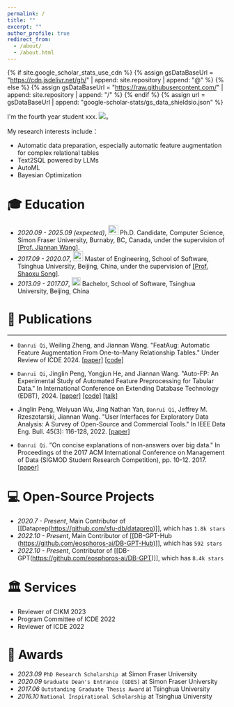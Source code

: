 ```yaml
---
permalink: /
title: ""
excerpt: ""
author_profile: true
redirect_from: 
  - /about/
  - /about.html
---
```


{% if site.google_scholar_stats_use_cdn %}
{% assign gsDataBaseUrl = "https://cdn.jsdelivr.net/gh/" | append: site.repository | append: "@" %}
{% else %}
{% assign gsDataBaseUrl = "https://raw.githubusercontent.com/" | append: site.repository | append: "/" %}
{% endif %}
{% assign url = gsDataBaseUrl | append: "google-scholar-stats/gs_data_shieldsio.json" %}

<span class='anchor' id='about-me'></span>

I'm the fourth year student xxx.
 <a href='https://scholar.google.com/citations?user=WMkMTb4AAAAJ'><img src="https://img.shields.io/endpoint?url={{ url | url_encode }}&logo=Google%20Scholar&labelColor=f6f6f6&color=9cf&style=flat&label=引用"></a>。

My research interests include：
- Automatic data preparation, especially automatic feature augmentation for complex relational tables
- Text2SQL powered by LLMs
- AutoML
- Bayesian Optimization

<span class='anchor' id='-xl'></span>

# 🎓 Education
- *2020.09 - 2025.09 (expected)*, <a href="https://www.hust.edu.cn/"><img class="svg" src="/images/HUST_logo.svg" width="23pt"></a> Ph.D. Candidate, Computer Science, Simon Fraser University, Burnaby, BC, Canada, under the supervision of [[Prof. Jiannan Wang]](https://www.cs.sfu.ca/~jnwang/).
- *2017.09 - 2020.07*, <a href="https://www.hust.edu.cn/"><img class="svg" src="/images/HUST_logo.svg" width="23pt"></a> Master of Engineering, School of Software, Tsinghua University, Beijing, China, under the supervision of [[Prof. Shaoxu Song]](https://sxsong.github.io/).
- *2013.09 - 2017.07*, <a href="https://www.scu.edu.cn/"><img class="svg" src="/images/SCU_logo.svg" width="20pt"></a> Bachelor, School of Software, Tsinghua University, Beijing, China
 
<span class='anchor' id='-lwzl'></span>

# 📝 Publications
---

-	`Danrui Qi`, Weiling Zheng, and Jiannan Wang. "FeatAug: Automatic Feature Augmentation From One-to-Many Relationship Tables." Under Review of ICDE 2024.
[[paper]]() [[code]]() 

-	`Danrui Qi`, Jinglin Peng, Yongjun He, and Jiannan Wang. "Auto-FP: An Experimental Study of Automated Feature Preprocessing for Tabular Data." In International Conference on Extending Database Technology (EDBT), 2024.
[[paper]](https://arxiv.org/pdf/2310.02540.pdf) [[code]](https://github.com/qidanrui/Auto-FP) [[talk]]()

-	Jinglin Peng, Weiyuan Wu, Jing Nathan Yan, `Danrui Qi`, Jeffrey M. Rzeszotarski, Jiannan Wang. "User Interfaces for Exploratory Data Analysis: A Survey of Open-Source and Commercial Tools." In IEEE Data Eng. Bull. 45(3): 116-128, 2022.
[[paper]](http://sites.computer.org/debull/A22sept/p116.pdf) 

-	`Danrui Qi`. "On concise explanations of non-answers over big data." In Proceedings of the 2017 ACM International Conference on Management of Data (SIGMOD Student Research Competition), pp. 10-12. 2017.
[[paper]](https://dl.acm.org/doi/abs/10.1145/3055167.3055180)

<span class='anchor' id='-gzsx'></span>

# 💻 Open-Source Projects
- *2020.7 - Present*, Main Contributor of [[Dataprep(https://github.com/sfu-db/dataprep)]], which has `1.8k stars`
- *2022.10 - Present*, Main Contributor of [[DB-GPT-Hub (https://github.com/eosphoros-ai/DB-GPT-Hub)]], which has `592 stars`
- *2022.10 - Present*, Contributor of [[DB-GPT(https://github.com/eosphoros-ai/DB-GPT)]], which has `8.4k stars`
  
<span class='anchor' id='-xshy'></span>

# 🏛️ Services
- Reviewer of CIKM 2023
- Program Committee of ICDE 2022
- Reviewer of ICDE 2022

<span class='anchor' id='-ryjx'></span>

# 🏅 Awards
- *2023.09* `PhD Research Scholarship `at Simon Fraser University 
- *2020.09* `Graduate Dean's Entrance (GDES)` at Simon Fraser University 
- *2017.06* `Outstanding Graduate Thesis Award` at Tsinghua University
- *2016.10* `National Inspirational Scholarship` at Tsinghua University


